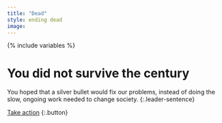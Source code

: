 ```yaml
---
title: "Dead"
style: ending dead
image: 
---
```


{% include variables %}

# You did not survive the century

You hoped that a silver bullet would fix our problems, instead of doing the slow, ongoing work needed to change society.
{:.leader-sentence}

[Take action]()
{:.button}


